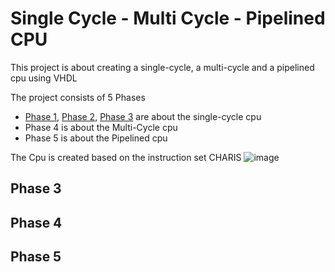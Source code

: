 # Single Cycle - Multi Cycle - Pipelined CPU

This project is about creating a single-cycle, a multi-cycle and a pipelined cpu using VHDL

The project consists of 5 Phases 
  - <a href="https://github.com/AlexanderStavrop/Single-and-Multi-Cycle-CPU/blob/master/README.md#phase-1">Phase 1</a>,
    <a href="https://github.com/AlexanderStavrop/Single-and-Multi-Cycle-CPU/blob/master/README.md#phase-2">Phase 2</a>,
    <a href="https://github.com/AlexanderStavrop/Single-and-Multi-Cycle-CPU/blob/master/README.md#phase-3">Phase 3</a> are about the single-cycle cpu
  - Phase 4 is about the Multi-Cycle cpu
  - Phase 5 is about the Pipelined cpu

The Cpu is created based on the instruction set CHARIS
![image](https://user-images.githubusercontent.com/56675566/167747415-19aa0df1-ead7-447a-8ff4-63270c4d6872.png)

## Phase 3
## Phase 4
## Phase 5
